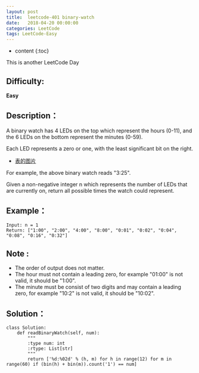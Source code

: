 ```yaml
---
layout: post
title:  leetcode-401 binary-watch
date:   2018-04-20 00:00:00
categories: LeetCode
tags: LeetCode-Easy
---
```


* content
{:toc}

This is another LeetCode Day

## Difficulty:

**Easy**

## Description：

A binary watch has 4 LEDs on the top which represent the hours (0-11), 
and the 6 LEDs on the bottom represent the minutes (0-59).

Each LED represents a zero or one, with the least significant bit on the right.

- [表的图片](./src/Binary_clock_samui_moon.jpg)

For example, the above binary watch reads "3:25".

Given a non-negative integer n which represents the number of LEDs that are currently on, 
return all possible times the watch could represent.

## Example：

```
Input: n = 1
Return: ["1:00", "2:00", "4:00", "8:00", "0:01", "0:02", "0:04", "0:08", "0:16", "0:32"]
```

## Note :

- The order of output does not matter.
- The hour must not contain a leading zero, for example "01:00" is not valid, 
it should be "1:00".
- The minute must be consist of two digits and may contain a leading zero, for 
example "10:2" is not valid, it should be "10:02".

## Solution：

```
class Solution:
    def readBinaryWatch(self, num):
        """
        :type num: int
        :rtype: List[str]
        """
        return ['%d:%02d' % (h, m) for h in range(12) for m in range(60) if (bin(h) + bin(m)).count('1') == num]
```